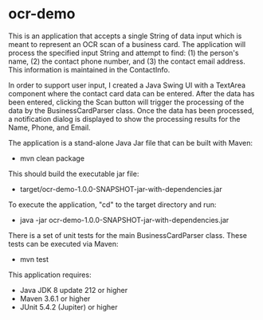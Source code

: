 # ocr-demo
This is an application that accepts a single String of data input which is meant to represent an OCR scan of a business card. 
The application will process the specified input String and attempt to find: (1) the person's name, (2) the contact phone number, 
and (3) the contact email address. This information is maintained in the ContactInfo.

In order to support user input, I created a Java Swing UI with a TextArea component where the contact card data can be entered. 
After the data has been entered, clicking the Scan button will trigger the processing of the data by the BusinessCardParser class. 
Once the data has been processed, a notification dialog is displayed to show the processing results for the Name, Phone, and Email.

The application is a stand-alone Java Jar file that can be built with Maven:
- mvn clean package

This should build the executable jar file:
- target/ocr-demo-1.0.0-SNAPSHOT-jar-with-dependencies.jar

To execute the application, "cd" to the target directory and run:
- java -jar ocr-demo-1.0.0-SNAPSHOT-jar-with-dependencies.jar

There is a set of unit tests for the main BusinessCardParser class. These tests can be executed via Maven:
- mvn test

This application requires:
- Java JDK 8 update 212 or higher
- Maven 3.6.1 or higher
- JUnit 5.4.2 (Jupiter) or higher
